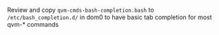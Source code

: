 Review and copy `qvm-cmds-bash-completion.bash` to `/etc/bash_completion.d/` in dom0 to have basic tab completion for most qvm-* commands

